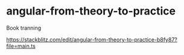 # angular-from-theory-to-practice
Book tranning

https://stackblitz.com/edit/angular-from-theory-to-practice-b8fy87?file=main.ts
